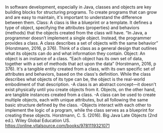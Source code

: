 In software development, especially in Java, classes and objects are key building blocks for structuring programs. To create programs that can grow and are easy to maintain, it's important to understand the difference between them.
Class: A class is like a blueprint or a template. It defines a type of object, specifying the attributes (properties) and behaviors (methods) that the objects created from the class will have. “In Java, a programmer doesn’t implement a single object. Instead, the programmer provides a class. A class describes a set of objects with the same behavior” (Horstmann, 2016, p 376). Think of a class as a general design that outlines what its objects can do and what information they contain.
Object: An object is an instance of a class. “Each object has its own set of data, together with a set of methods that act upon the data” (Horstmann, 2016, p 376). It's a tangible entity created from a class, with its own specific set of attributes and behaviors, based on the class's definition. While the class describes what objects of its type can be, the object is the real-world embodiment of that description.
-A class is an abstract concept—it doesn't exist physically until you create objects from it. Objects, on the other hand, are tangible instances created from a class.
-A class can be used to create multiple objects, each with unique attributes, but all following the same basic structure defined by the class.
-Objects interact with each other to implement the logic of a program, while the class serves as a blueprint for creating these objects.
Horstmann, C. S. (2016). Big Java Late Objects (2nd ed.). Wiley Global Education US. https://online.vitalsource.com/books/9781119321071
